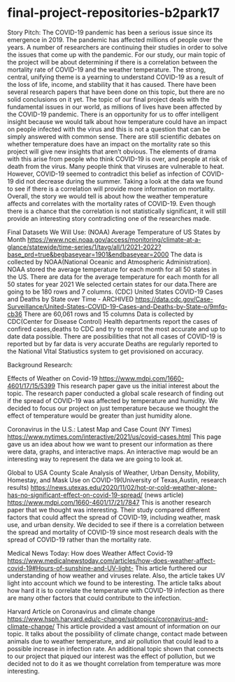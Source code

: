 # final-project-repositories-b2park17

Story Pitch:
The COVID-19 pandemic has been a serious issue since its emergence in 2019. The pandemic has affected millions of people over the years. A number of researchers are continuing their studies in order to solve the issues that come up with the pandemic. For our study, our main topic of the project will be about determining if there is a correlation between the mortality rate of COVID-19 and the weather temperature. 
The strong, central, unifying theme is a yearning to understand COVID-19 as a result of the loss of life, income, and stability that it has caused. There have been several research papers that have been done on this topic, but there are no solid conclusions on it yet. The topic of our final project deals with the fundamental issues in our world, as millions of lives have been affected by the COVID-19 pandemic. There is an opportunity for us to offer intelligent insight because we would talk about how temperature could have an impact on people infected with the virus and this is not a question that can be simply answered with common sense. There are still scientific debates on whether temperature does have an impact on the mortality rate so this project will give new insights that aren’t obvious. 
The elements of drama with this arise from people who think COVID-19 is over, and people at risk of death from the virus. Many people think that viruses are vulnerable to heat. However, COVID-19 seemed to contradict this belief as infection of COVID-19 did not decrease during the summer. Taking a look at the data we found to see if there is a correlation will provide more information on mortality. Overall, the story we would tell is about how the weather temperature affects and correlates with the mortality rates of COVID-19. Even though there is a chance that the correlation is not statistically significant, it will still provide an interesting story contradicting one of the researches made. 

Final Datasets We Will Use:
(NOAA) Average Temperature of US States by Month
https://www.ncei.noaa.gov/access/monitoring/climate-at-a-glance/statewide/time-series/1/tavg/all/1/2021-2022?base_prd=true&begbaseyear=1901&endbaseyear=2000
The data is collected by NOAA(National Oceanic and Atmospheric Administration). NOAA stored the average temperature for each month for all 50 states in the US.
There are data for the average temperature for each month for all 50 states for year 2021
We selected certain states for our data.There are going to be 180 rows and 7 columns.
(CDC) United States COVID-19 Cases and Deaths by State over Time - ARCHIVED
https://data.cdc.gov/Case-Surveillance/United-States-COVID-19-Cases-and-Deaths-by-State-o/9mfq-cb36
There are 60,061 rows and 15 columns 
Data is collected by CDC(Center for Disease Control)
Health departments report the cases of confired cases,deaths to CDC and try to reprot the most accurate and up to date data possible. There are possibilities that not all cases of COVID-19 is reported but by far data is very accurate 
Deaths are regularly reported to the National VItal Statiustics system to get provisioned on accuracy.



Background Research:

Effects of Weather on Covid-19
 https://www.mdpi.com/1660-4601/17/15/5399
This research paper gave us the initial interest about the topic. The research paper conducted a global scale research of finding out if the spread of COVID-19 was affected by temperature and humidity. 
We decided to focus our project on just temperature because we thought the effect of temperature would be greater than just humidity alone.

Coronavirus in the U.S.: Latest Map and Case Count (NY Times)
https://www.nytimes.com/interactive/2021/us/covid-cases.html
This page gave us an idea about how we want to present our information as there were data, graphs, and interactive maps.
An interactive map would be an interesting way to represent the data we are going to look at.

Global to USA County Scale Analysis of Weather, Urban Density, Mobility, Homestay, and Mask Use on COVID-19(University of Texas,Austin, research results)
https://news.utexas.edu/2020/11/02/hot-or-cold-weather-alone-has-no-significant-effect-on-covid-19-spread/ (news article)
https://www.mdpi.com/1660-4601/17/21/7847 
This is another research paper that we thought was interesting. Their study compared different factors that could affect the spread of COVID-19, including weather, mask use, and urban density. 
We decided to see if there is a correlation between the spread and mortality of COVID-19 since most research deals with the spread of COVID-19 rather than the mortality rate.

Medical News Today: How does Weather Affect Covid-19
https://www.medicalnewstoday.com/articles/how-does-weather-affect-covid-19#Hours-of-sunshine-and-UV-light- 
This article furthered our understanding of how weather and viruses relate. Also, the article takes UV light into account which we found to be interesting.
The article talks about how hard it is to correlate the temperature with COVID-19 infection as there are many other factors that could contribute to the infection. 

Harvard Article on Coronavirus and climate change
https://www.hsph.harvard.edu/c-change/subtopics/coronavirus-and-climate-change/ 
This article provided a vast amount of information on our topic. It talks about the possibility of climate change, contact made between animals due to weather temperature, and air pollution that could lead to a possible increase in infection rate. 
An additional topic shown that connects to our project that piqued our interest was the effect of pollution, but we decided not to do it as we thought correlation from temperature was more interesting.
